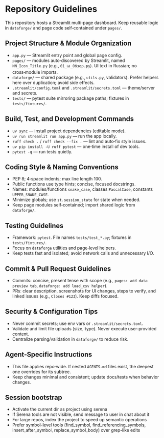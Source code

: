 # Repository Guidelines

This repository hosts a Streamlit multi‑page dashboard. Keep reusable logic in `dataforge/` and page code self‑contained under `pages/`.

## Project Structure & Module Organization
- `app.py` — Streamlit entry point and global page config.
- `pages/` — modules auto‑discovered by Streamlit, named `NN_Icon_Title.py` (e.g., `01_📊_Обзор.py`). UI text in Russian; no cross‑module imports.
- `dataforge/` — shared package (e.g., `utils.py`, validators). Prefer helpers here over duplication; avoid side effects.
- `.streamlit/config.toml` and `.streamlit/secrets.toml` — theme/server and secrets.
- `tests/` — pytest suite mirroring package paths; fixtures in `tests/fixtures/`.

## Build, Test, and Development Commands
- `uv sync` — install project dependencies (editable mode).
- `uv run streamlit run app.py` — run the app locally.
- `ruff check .` / `ruff check --fix .` — lint and auto‑fix style issues.
- `uv pip install -U ruff pytest` — one‑time install of dev tools.
- `pytest -q` — run tests quietly.

## Coding Style & Naming Conventions
- PEP 8; 4‑space indents; max line length 100.
- Public functions use type hints; concise, focused docstrings.
- Names: modules/functions `snake_case`, classes `PascalCase`, constants `UPPER_SNAKE_CASE`.
- Minimize globals; use `st.session_state` for state when needed.
- Keep page modules self‑contained; import shared logic from `dataforge/`.

## Testing Guidelines
- Framework: `pytest`. File names `tests/test_*.py`; fixtures in `tests/fixtures/`.
- Focus on `dataforge` utilities and page‑level helpers.
- Keep tests fast and isolated; avoid network calls and unnecessary I/O.

## Commit & Pull Request Guidelines
- Commits: concise, present tense with scope (e.g., `pages: add data preview tab`, `dataforge: add load_csv helper`).
- PRs: clear description, screenshots for UI changes, steps to verify, and linked issues (e.g., `Closes #123`). Keep diffs focused.

## Security & Configuration Tips
- Never commit secrets; use env vars or `.streamlit/secrets.toml`.
- Validate and limit file uploads (size, type). Never execute user‑provided content.
- Centralize parsing/validation in `dataforge/` to reduce risk.

## Agent‑Specific Instructions
- This file applies repo‑wide. If nested `AGENTS.md` files exist, the deepest one overrides for its subtree.
- Keep changes minimal and consistent; update docs/tests when behavior changes.

## Session bootstrap
- Activate the current dir as project using serena
- If Serena tools are not visible, send message to user in chat about it
- For large repos, index the project to speed up semantic operations
- Prefer symbol-level tools (find_symbol, find_referencing_symbols, insert_after_symbol, replace_symbol_body) over grep-like edits
